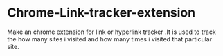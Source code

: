 # Chrome-Link-tracker-extension
Make an chrome extension for link or hyperlink tracker .It is used to track the how many sites i visited and how many times i visited that particular site.
